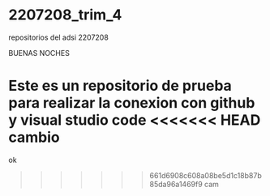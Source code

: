 # 2207208_trim_4
repositorios del adsi 2207208


BUENAS NOCHES

Este es un repositorio de prueba para realizar la conexion con github y visual studio code
<<<<<<< HEAD
cambio
=======


ok
>>>>>>> 661d6908c608a08be5d1c18b87b85da96a1469f9
cam